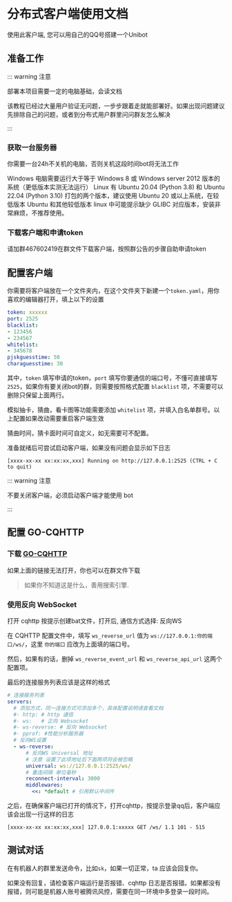 # 分布式客户端使用文档
使用此客户端, 您可以用自己的QQ号搭建一个Unibot

## 准备工作
::: warning 注意

部署本项目需要一定的电脑基础，会读文档

该教程已经过大量用户验证无问题，一步步跟着走就能部署好。如果出现问题建议先排除自己的问题，或者到分布式用户群里问问群友怎么解决

:::

### 获取一台服务器
你需要一台24h不关机的电脑，否则关机这段时间bot将无法工作

Windows 电脑需要运行大于等于 Windows 8 或 Windows server 2012 版本的系统（更低版本实测无法运行）
Linux 有 Ubuntu 20.04 (Python 3.8) 和 Ubuntu 22.04 (Python 3.10) 打包的两个版本，建议使用 Ubuntu 20 或以上系统，在较低版本 Ubuntu 和其他较低版本 linux 中可能提示缺少 GLIBC 对应版本，安装非常麻烦，不推荐使用。


### 下载客户端和申请token
请加群467602419在群文件下载客户端，按照群公告的步骤自助申请token

## 配置客户端
你需要将客户端放在一个文件夹内，在这个文件夹下新建一个`token.yaml`，用你喜欢的编辑器打开，填上以下的设置
```yaml
token: xxxxxx
port: 2525
blacklist:
- 123456
- 234567
whitelist:
- 345678
pjskguesstime: 50
charaguesstime: 30
```
其中，`token` 填写申请的token，`port` 填写你要通信的端口号，不懂可直接填写`2525`，如果你有要关闭bot的群，则需要按照格式配置 `blacklist` 项，不需要可以删除只保留上面两行。

模拟抽卡，猜曲，看卡图等功能需要添加 `whitelist` 项，并填入白名单群号。以上配置如果改动需要重启客户端生效

猜曲时间，猜卡面时间可自定义，如无需要可不配置。

准备就绪后可尝试启动客户端，如果没有问题会显示如下日志

```text
[xxxx-xx-xx xx:xx:xx,xxx] Running on http://127.0.0.1:2525 (CTRL + C to quit)
```

::: warning 注意

不要关闭客户端，必须启动客户端才能使用 bot

:::

## 配置 GO-CQHTTP

### 下载 [GO-CQHTTP](https://github.com/Mrs4s/go-cqhttp/releases)

如果上面的链接无法打开，你也可以在群文件下载

>如果你不知道这是什么，善用搜索引擎.

### 使用反向 WebSocket
打开 cqhttp 按提示创建bat文件，打开后, 通信方式选择: 反向WS

在 CQHTTP 配置文件中，填写 `ws_reverse_url` 值为 `ws://127.0.0.1:你的端口/ws/`，这里 `你的端口` 应改为上面填的端口号。

然后，如果有的话，删掉 `ws_reverse_event_url` 和 `ws_reverse_api_url` 这两个配置项。

最后的连接服务列表应该是这样的格式
```yaml
# 连接服务列表
servers:
  # 添加方式，同一连接方式可添加多个，具体配置说明请查看文档
  #- http: # http 通信
  #- ws:   # 正向 Websocket
  #- ws-reverse: # 反向 Websocket
  #- pprof: #性能分析服务器
  # 反向WS设置
  - ws-reverse:
      # 反向WS Universal 地址
      # 注意 设置了此项地址后下面两项将会被忽略
      universal: ws://127.0.0.1:2525/ws/
      # 重连间隔 单位毫秒
      reconnect-interval: 3000
      middlewares:
        <<: *default # 引用默认中间件
```

之后，在确保客户端已打开的情况下，打开cqhttp，按提示登录qq后，客户端应该会出现一行这样的日志
```text
[xxxx-xx-xx xx:xx:xx,xxx] 127.0.0.1:xxxxx GET /ws/ 1.1 101 - 515
```

## 测试对话

在有机器人的群里发送命令，比如`sk`，如果一切正常，ta 应该会回复你。

如果没有回复，请检查客户端运行是否报错、cqhttp 日志是否报错。如果都没有报错，则可能是机器人账号被腾讯风控，需要在同一环境中多登录一段时间。